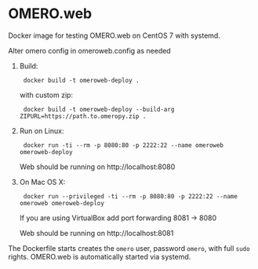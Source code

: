 OMERO.web
=========

Docker image for testing OMERO.web on CentOS 7 with systemd.

Alter omero config in omeroweb.config as needed

1. Build:

        docker build -t omeroweb-deploy .

    with custom zip:

        docker build -t omeroweb-deploy --build-arg ZIPURL=https://path.to.omeropy.zip .


2. Run on Linux:

        docker run -ti --rm -p 8080:80 -p 2222:22 --name omeroweb omeroweb-deploy

    Web should be running on http://localhost:8080


3. On Mac OS X:

        docker run --privileged -ti --rm -p 8080:80 -p 2222:22 --name omeroweb omeroweb-deploy

    If you are using VirtualBox add port forwarding 8081 -> 8080

    Web should be running on http://localhost:8081


The Dockerfile starts creates the `omero` user, password `omero`, with full `sudo` rights. OMERO.web is automatically started via systemd.
